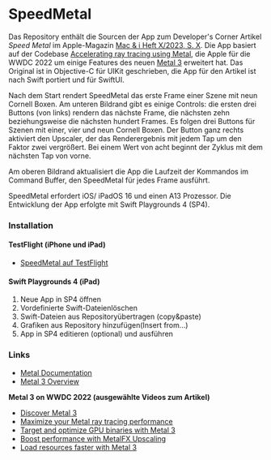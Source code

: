 # SpeedMetal

Das Repository enthält die Sourcen der App zum Developer's Corner Artikel _Speed Metal_ im Apple-Magazin [Mac & i Heft X/2023, S. X](). Die App basiert auf der Codebase [Accelerating ray tracing using Metal](https://developer.apple.com/documentation/metal/metal_sample_code_library/accelerating_ray_tracing_using_metal), die Apple für die WWDC 2022 um einige Features des neuen [Metal 3](https://developer.apple.com/metal/) erweitert hat. Das Original ist in Objective-C für UIKit geschrieben, die App für den Artikel ist nach Swift portiert und für SwiftUI.

Nach dem Start rendert SpeedMetal das erste Frame einer Szene mit neun Cornell Boxen. Am unteren Bildrand gibt es einige Controls: die ersten drei Buttons (von links) rendern das nächste Frame, die nächsten zehn beziehungsweise die nächsten hundert Frames. Es folgen drei Buttons für Szenen mit einer, vier und neun Cornell Boxen. Der Button ganz rechts aktiviert den Upscaler, der das Renderergebnis mit jedem Tap um den Faktor zwei vergrößert. Bei einem Wert von acht beginnt der Zyklus mit dem nächsten Tap von vorne.

Am oberen Bildrand aktualisiert die App die Laufzeit der Kommandos im Command Buffer, den SpeedMetal für jedes Frame ausführt.

SpeedMetal erfordert iOS/ iPadOS 16 und einen A13 Prozessor. Die Entwicklung der App erfolgte mit Swift Playgrounds 4 (SP4).

### Installation

#### TestFlight (iPhone und iPad)
- [SpeedMetal auf TestFlight](https://testflight.apple.com/join/dgoPUBe9)

#### Swift Playgrounds 4 (iPad)
1. Neue App in SP4 öffnen
2. Vordefinierte Swift-Dateienlöschen
3. Swift-Dateien aus Repositoryübertragen (copy&paste)
4. Grafiken aus Repository hinzufügen(Insert from...)
5. App in SP4 editieren (optional) und ausführen

### Links
- [Metal Documentation](https://developer.apple.com/documentation/metal)
- [Metal 3 Overview](https://developer.apple.com/metal/)

**Metal 3 on WWDC 2022 (ausgewählte Videos zum Artikel)**
- [Discover Metal 3](https://developer.apple.com/videos/play/wwdc2022/10066/)
- [Maximize your Metal ray tracing performance](https://developer.apple.com/videos/play/wwdc2022/10105/)
- [Target and optimize GPU binaries with Metal 3](https://developer.apple.com/videos/play/wwdc2022/10102/)
- [Boost performance with MetalFX Upscaling](https://developer.apple.com/videos/play/wwdc2022/10103/)
- [Load resources faster with Metal 3](https://developer.apple.com/videos/play/wwdc2022/10104/)
